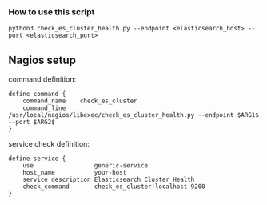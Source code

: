 ### How to use this script

```
python3 check_es_cluster_health.py --endpoint <elasticsearch_host> --port <elasticsearch_port>

```

## Nagios setup

command definition:
```
define command {
    command_name    check_es_cluster
    command_line    /usr/local/nagios/libexec/check_es_cluster_health.py --endpoint $ARG1$ --port $ARG2$
}
```

service check definition:
```
define service {
    use                 generic-service
    host_name           your-host
    service_description Elasticsearch Cluster Health
    check_command       check_es_cluster!localhost!9200
}
```
